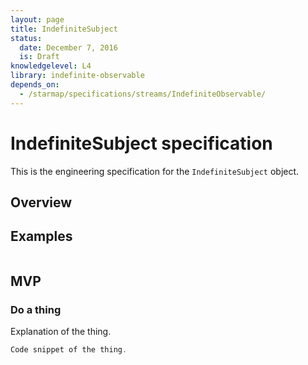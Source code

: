 ```yaml
---
layout: page
title: IndefiniteSubject
status:
  date: December 7, 2016
  is: Draft
knowledgelevel: L4
library: indefinite-observable
depends_on:
  - /starmap/specifications/streams/IndefiniteObservable/
---
```


# IndefiniteSubject specification

This is the engineering specification for the `IndefiniteSubject` object.

## Overview

## Examples

```swift
```

## MVP

### Do a thing

Explanation of the thing.

```swift
Code snippet of the thing.
```
